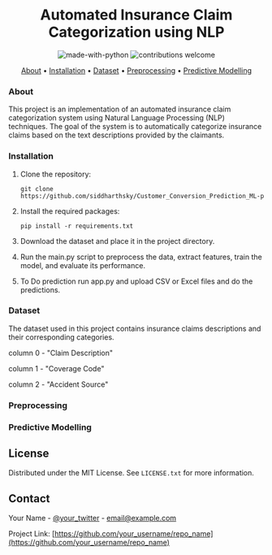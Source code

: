 
<h1 align="center">Automated Insurance Claim Categorization using NLP</h1>

<p align="center">
  <img src="https://img.shields.io/badge/Made%20with-Python-1f425f.svg" alt="made-with-python">
  <img src="https://img.shields.io/badge/contributions-welcome-brightgreen.svg?style=flat" alt="contributions welcome">
</p>

<p align="center">
  <a href="#about">About</a> •
  <a href="#installation">Installation</a> •
  <a href="#dataset">Dataset</a> •
  <a href="#preprocessing">Preprocessing</a> •
  <a href="#Model">Predictive Modelling</a> 
</p>


### About
This project is an implementation of an automated insurance claim categorization system using Natural Language Processing (NLP) techniques. The goal of the system is to automatically categorize insurance claims based on the text descriptions provided by the claimants.

### Installation
1. Clone the repository:

    `git clone https://github.com/siddharthsky/Customer_Conversion_Prediction_ML-p`

2. Install the required packages:

    `pip install -r requirements.txt`
3. Download the dataset and place it in the project directory.
4. Run the main.py script to preprocess the data, extract features, train the model, and evaluate its performance.
5. To Do prediction run app.py and upload CSV or Excel files and do the predictions.

### Dataset
The dataset used in this project contains insurance claims descriptions and their corresponding categories.

column 0 - "Claim Description"

column 1 - "Coverage Code"
  
column 2 - "Accident Source"


### Preprocessing


### Predictive Modelling


<!-- LICENSE -->
## License

Distributed under the MIT License. See `LICENSE.txt` for more information.




<!-- CONTACT -->
## Contact

Your Name - [@your_twitter](https://twitter.com/your_username) - email@example.com

Project Link: [https://github.com/your_username/repo_name](https://github.com/your_username/repo_name)

